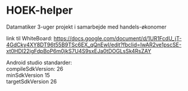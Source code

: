 # HOEK-helper
Datamatiker 3-uger projekt i samarbejde med handels-økonomer

link til WhiteBoard:
https://docs.google.com/document/d/1UR1FcdU_jT-4GdCky4XY8DT96t55B9TSc6EX_qQnEwI/edit?fbclid=IwAR2ve1pscSE-xt0HDl22jgFdpBoP6m0jkS7U4S9sxEJa0tDOGLsSk4RsZAY

Android studio standarder: <br>
compileSdkVersion: 26 <br>
minSdkVersion 15 <br>
targetSdkVersion 26 <br>
